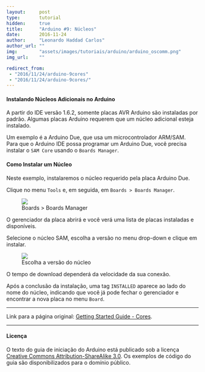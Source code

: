 ```yaml
---
layout:     post
type:       tutorial
hidden:     true
title:      "Arduino #9: Núcleos"
date:       2016-11-24
author:     "Leonardo Haddad Carlos"
author_url: ""
img:        "assets/images/tutoriais/arduino/arduino_oscomm.png"
img_url:    ""

redirect_from:
 - "2016/11/24/arduino-9cores"
 - "2016/11/24/arduino-9cores/"
---
```


#### Instalando Núcleos Adicionais no Arduino

A partir do IDE versão 1.6.2, somente placas AVR Arduino são instaladas por padrão. Algumas placas Arduino requerem que um núcleo adicional esteja instalado.

Um exemplo é a Arduino Due, que usa um microcontrolador ARM/SAM. Para que o Arduino IDE possa programar um Arduino Due, você precisa instalar o `SAM Core` usando o `Boards Manager`.

#### Como Instalar um Núcleo

Neste exemplo, instalaremos o núcleo requerido pela placa Arduino Due.

Clique no menu `Tools` e, em seguida, em `Boards > Boards Manager`.

<div class="img-container">
  <figure>
    <img class="large" src="{{ site.baseurl }}/assets/images/tutoriais/arduino/core_boards.png">
    <figcaption>Boards > Boards Manager</figcaption>
  </figure>
</div>

O gerenciador da placa abrirá e você verá uma lista de placas instaladas e disponíveis.

Selecione o núcleo SAM, escolha a versão no menu drop-down e clique em instalar.

<div class="img-container">
  <figure>
    <img class="large" src="{{ site.baseurl }}/assets/images/tutoriais/arduino/core_version.png">
    <figcaption>Escolha a versão do núcleo</figcaption>
  </figure>
</div>

O tempo de download dependerá da velocidade da sua conexão.

Após a conclusão da instalação, uma tag `INSTALLED` aparece ao lado do nome do núcleo, indicando que você já pode fechar o gerenciador e encontrar a nova placa no menu `Board`.

----

Link para a página original: [Getting Started Guide - Cores](https://www.arduino.cc/en/Guide/Cores).

----

#### Licença

O texto do guia de iniciação do Arduino está publicado sob a licença [Creative Commons Attribution-ShareAlike 3.0](https://creativecommons.org/licenses/by-sa/3.0). Os exemplos de código do guia são disponibilizados para o domínio público.
